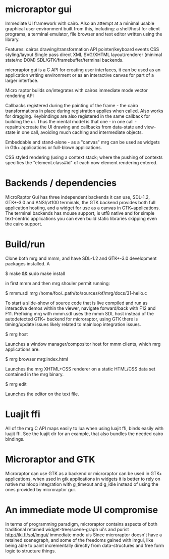 microraptor gui
===============

Immediate UI framework with cairo. Also an attempt at a minimal usable
graphical user environment built from this, including: a shell/host for client
programs, a terminal emulator, file browser and text editor written using the
library.

Features:
  cairos drawing/transformation API
  pointer/keyboard events
  CSS styling/layout
  Single pass direct XML SVG/XHTML layout/renderer (minimal state/no DOM)
  SDL/GTK/framebuffer/terminal backends.

microraptor gui is a C API for creating user interfaces, it can be used as an
application writing environment or as an interactive canvas for part of a
larger interface.

Micro raptor builds on/integrates with cairos immediate mode vector rendering
API
      
Callbacks registered during the painting of the frame - the cairo
transformations in place during registration applies when called. Also works
for dragging. Keybindings are also registered in the same callback for
building the ui. Thus the mental model is that one - in one call -
repaint/recreate the UI drawing and callbacks from data-state and view-state
in one call, avoiding much caching and intermediate objects.

Embeddable and stand-alone - as a "canvas" mrg can be used as widgets
in Gtk+ applications or full-blown applications.

CSS styled rendering (using a context stack; where the pushing of contexts
specifies the "element.class#id" of each now element rendering entered.

Backends / dependencies
=======================

MicroRaptor Gui has three independent backends it can use, SDL-1.2, GTK+-3.0
and ANSI/vt100 terminals, the GTK backend provides both full application
hosting, and a widget for use as a canvas in GTK+applications. The terminal
backends has mouse support, is utf8 native and for simple text-centric
applications you can even build static libraries skipping even the cairo
support.

Build/run
=========

Clone both mrg and mmm, and have SDL-1.2 and GTK+-3.0 development packages
installed. A 

$ make && sudo make install

in first mmm and then mrg shouler permit running:

$ mmm.sdl mrg /home/foo/..path/to/sources/of/mrg/docs/31-hello.c

To start a slide-show of source code that is live compiled and run as
interactive demos within the viewer, navigate forward/back with F12 and F11.
Prefixing mrg with mmm.sdl uses the mmm SDL host instead of the autodetected
GTK+ backend for microraptor, using GTK there is timing/update issues likely
related to mainloop integration issues.

$ mrg host

Launches a window manager/compositor host for mmm clients, which mrg
applications are.

$ mrg browser mrg:index.html

Launches the mrg XHTML+CSS renderer on a static HTML/CSS data set contained in
the mrg binary.

$ mrg edit <textfile>

Launches the editor on the text file.

Luajit ffi
==========

All of the mrg C API maps easily to lua when using luajit ffi, binds easily
with luajit ffi. See the luajit dir for an example, that also bundles the
needed cairo bindings.

Microraptor and GTK
===================

Microraptor can use GTK as a backend or microraptor can be used in GTK+
applications, when used in gtk applications in widgets it is better to rely on
native mainloop integration with g_timeout and g_idle instead of using the
ones provided by microraptor gui.

An immediate mode UI compromise
===============================
     
In terms of programming paradigm, microraptor contains aspects of 
both traditional retained widget-tree/scene-graph ui's and 
purist http://iki.fi/sol/imgui/  immediate mode uis
Since microraptor doesn't have a retained scenegraph, and some of
the freedoms gained with imgui, like being able to paint
incrementally directly from data-structures and free form logic to
structure things.
